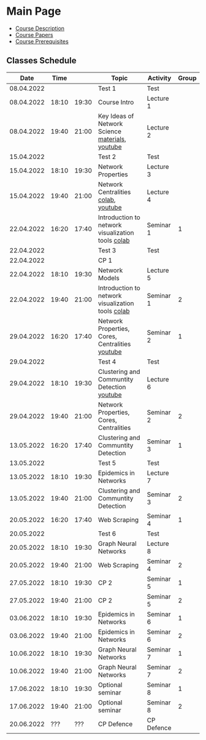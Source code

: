 # Main Page

* [Course Description](course_description.md)
* [Course Papers](Course%20Papers/main.md)
* [Course Prerequisites](week_00/lecture_00_prerequisites.md)

## Classes Schedule

| Date       | Time  |       | Topic                                                                                                                                                        | Activity   | Group |
|------------|-------|-------|--------------------------------------------------------------------------------------------------------------------------------------------------------------|------------|-------|
| 08.04.2022 |       |       | Test 1                                                                                                                                                       | Test       |       |
| 08.04.2022 | 18:10 | 19:30 | Course Intro                                                                                                                                                 | Lecture 1  |       |
| 08.04.2022 | 19:40 | 21:00 | Key Ideas of Network Science [materials](week_01/lecture_01_intro.md), [youtube](https://youtu.be/uOA4t_IdmZM)                                               | Lecture 2  |       |
| 15.04.2022 |       |       | Test 2                                                                                                                                                       | Test       |       |
| 15.04.2022 | 18:10 | 19:30 | Network Properties                                                                                                                                           | Lecture 3  |       |
| 15.04.2022 | 19:40 | 21:00 | Network Centralities [colab](https://colab.research.google.com/drive/1kAX9kDvN8fA-SIsIobEWVgzqwzuUZiw2?usp=sharing), [youtube](https://youtu.be/jq6eyaHuoCc) | Lecture 4  |       |
| 22.04.2022 | 16:20 | 17:40 | Introduction to network visualization tools [colab](https://colab.research.google.com/drive/1f-j5Zum7M-gjEdpR7AzXZcCDs17294Ei?usp=sharing)                   | Seminar 1  | 1     |
| 22.04.2022 |       |       | Test 3                                                                                                                                                       | Test       |       |
| 22.04.2022 |       |       | CP 1                                                                                                                                                         |            |       |
| 22.04.2022 | 18:10 | 19:30 | Network Models                                                                                                                                               | Lecture 5  |       |
| 22.04.2022 | 19:40 | 21:00 | Introduction to network visualization tools  [colab](https://colab.research.google.com/drive/1f-j5Zum7M-gjEdpR7AzXZcCDs17294Ei?usp=sharing)                  | Seminar 1  | 2     |
| 29.04.2022 | 16:20 | 17:40 | Network Properties, Cores, Centralities [youtube](https://www.youtube.com/watch?v=nglr0Vlai0E)                                                               | Seminar 2  | 1     |
| 29.04.2022 |       |       | Test 4                                                                                                                                                       | Test       |       |
| 29.04.2022 | 18:10 | 19:30 | Clustering and Communtity Detection [youtube](https://www.youtube.com/watch?v=TaJy2aDOiJI)                                                                   | Lecture 6  |       |
| 29.04.2022 | 19:40 | 21:00 | Network Properties, Cores, Centralities                                                                                                                      | Seminar 2  | 2     |
| 13.05.2022 | 16:20 | 17:40 | Clustering and Communtity Detection                                                                                                                          | Seminar 3  | 1     |
| 13.05.2022 |       |       | Test 5                                                                                                                                                       | Test       |       |
| 13.05.2022 | 18:10 | 19:30 | Epidemics in Networks                                                                                                                                        | Lecture 7  |       |
| 13.05.2022 | 19:40 | 21:00 | Clustering and Communtity Detection                                                                                                                          | Seminar 3  | 2     |
| 20.05.2022 | 16:20 | 17:40 | Web Scraping                                                                                                                                                 | Seminar 4  | 1     |
| 20.05.2022 |       |       | Test 6                                                                                                                                                       | Test       |       |
| 20.05.2022 | 18:10 | 19:30 | Graph Neural Networks                                                                                                                                        | Lecture 8  |       |
| 20.05.2022 | 19:40 | 21:00 | Web Scraping                                                                                                                                                 | Seminar 4  | 2     |
| 27.05.2022 | 18:10 | 19:30 | CP 2                                                                                                                                                         | Seminar 5  | 1     |
| 27.05.2022 | 19:40 | 21:00 | CP 2                                                                                                                                                         | Seminar 5  | 2     |
| 03.06.2022 | 18:10 | 19:30 | Epidemics in Networks                                                                                                                                        | Seminar 6  | 1     |
| 03.06.2022 | 19:40 | 21:00 | Epidemics in Networks                                                                                                                                        | Seminar 6  | 2     |
| 10.06.2022 | 18:10 | 19:30 | Graph Neural Networks                                                                                                                                        | Seminar 7  | 1     |
| 10.06.2022 | 19:40 | 21:00 | Graph Neural Networks                                                                                                                                        | Seminar 7  | 2     |
| 17.06.2022 | 18:10 | 19:30 | Optional seminar                                                                                                                                             | Seminar 8  | 1     |
| 17.06.2022 | 19:40 | 21:00 | Optional seminar                                                                                                                                             | Seminar 8  | 2     |
| 20.06.2022 | ???   | ???   | CP Defence                                                                                                                                                   | CP Defence |       |
